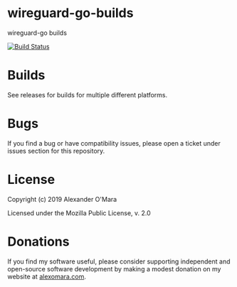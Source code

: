 # wireguard-go-builds

wireguard-go builds

[![Build Status](https://travis-ci.org/AlexanderOMara/wireguard-go-builds.svg?branch=master)](https://travis-ci.org/AlexanderOMara/wireguard-go-builds)


# Builds

See releases for builds for multiple different platforms.


# Bugs

If you find a bug or have compatibility issues, please open a ticket under issues section for this repository.


# License

Copyright (c) 2019 Alexander O'Mara

Licensed under the Mozilla Public License, v. 2.0


# Donations

If you find my software useful, please consider supporting independent and open-source software development by making a modest donation on my website at [alexomara.com](https://alexomara.com).
